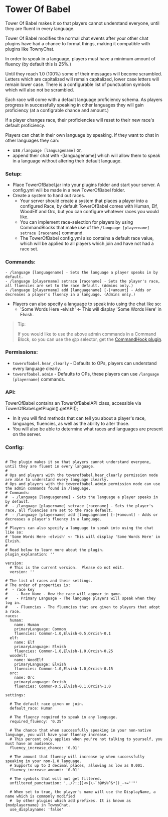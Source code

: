# Tower Of Babel

Tower Of Babel makes it so that players cannot understand everyone, until they are fluent in every language.

Tower Of Babel modifies the normal chat events after your other chat plugins have had a chance to format things, making it compatible with plugins like TownyChat.

In order to speak in a language, players must have a minimum amount of fluency (by default this is 25%.)

Until they reach 1.0 (100%) some of their messages will become scrambled. Letters which are capitalized will remain capitalized, lower case letters will remain lower case. There is a configurable list of punctuation symbols which will also not be scrambled.

Each race will come with a default language proficiency schema. As players progress in successfully speaking in other languages they will gain proficiency (at a configrable chance and amount.)

If a player changes race, their proficiencies will reset to their new race's default proficiency.

Players can chat in their own language by speaking. If they want to chat in other languages they can:
- use `/language [languagename]` or,
- append their chat with -[languagename] which will allow them to speak in a language without altering their default language.


### Setup:

- Place TowerOfBabel.jar into your plugins folder and start your server. A config.yml will be made in a new TowerOfBabel folder.
- Create a system to hand out races.
  - Your server should create a system that places a player into a configured Race, by default TowerOfBabel comes with Human, Elf, WoodElf and Orc, but you can configure whatever races you would like.
  - You can implement race-selection for players by using CommandBlocks that make use of the `/language [playername] setrace [racename]` command.
  - The TowerOfBabel config.yml also contains a default race value, which will be applied to all players which join and have not had a race set.

### Commands:
```
- /language [languagename] - Sets the language a player speaks in by default.
- /language [playername] setrace [racename] - Sets the player's race, all fluencies are set to the race default. (Admins only.)
- /language [playername] add [languagename] [-|+amount] - Adds or decreases a player's fluency in a language. (Admins only.)
```
- Players can also specify a language to speak into using the chat like so:
  - 'Some Words Here -elvish' <- This will display 'Some Words Here' in Elvish.

> Tip:
> 
> If you would like to use the above admin commands in a Command Block, so you can use the @p selector, get the [CommandHook plugin](https://www.spigotmc.org/resources/commandhook.61415/).

### Permissions:

- `towerofbabel.hear_clearly` - Defaults to OPs, players can understand every language clearly.
- `towerofbabel.admin` - Defaults to OPs, these players can use `/language [playername]` commands.

### API:
TowerOfBabel contains an TowerOfBabelAPI class, accessible via TowerOfBabel.getPlugin().getAPI();
- In it you will find methods that can tell you about a player's race, languages, fluencies, as well as the ability to alter those.
- You will also be able to determine what races and languages are present on the server.

### Config:
```
  
# The plugin makes it so that players cannot understand everyone, until they are fluent in every language.
#
# Ops and players with the towerofbabel.hear_clearly permission node are able to understand every language clearly.
# Ops and players with the towerofbabel.admin permission node can use the admin commands found in /language.
# Commands:
#  - /language [languagename] - Sets the language a player speaks in by default.
#  - /language [playername] setrace [racename] - Sets the player's race, all fluencies are set to the race default.
#  - /language [playername] add [languagename] [-|+amount] - Adds or decreases a player's fluency in a language.
#
# Players can also specify a language to speak into using the chat like so:
# 'Some Words Here -elvish' <- This will display 'Some Words Here' in Elvish.
#
# Read below to learn more about the plugin.
plugin_explanation: ''
  
version:
  # This is the current version.  Please do not edit.
  version: ''
  
# The list of races and their settings.
# The order of properties is:
#  - race key
#    - Race Name - How the race will appear in game.
#    - Primary Language - The language players will speak when they log in.
#    - Fluencies - The fluencies that are given to players that adopt a race.
races:
  human:
    name: Human
    primaryLanguage: Common
    fluencies: Common-1.0,Elvish-0.5,Orcish-0.1
  elf:
    name: Elf
    primaryLanguage: Elvish
    fluencies: Common-1.0,Elvish-1.0,Orcish-0.25
  woodelf:
    name: WoodElf
    primaryLanguage: Elvish
    fluencies: Common-1.0,Elvish-1.0,Orcish-0.15
  orc:
    name: Orc
    primaryLanguage: Orcish
    fluencies: Common-0.5,Elvish-0.1,Orcish-1.0
  
settings:
  
  # The default race given on join.
  default_race: Human
  
  # The fluency required to speak in any language.
  required_fluency: '0.25'
  
  # The chance that when successfully speaking in your non-native language, you will have your fluency increase.
  # This percent only applies when you're not talking to yourself, you must have an audience.
  fluency_increase_chance: '0.01'
  
  # The amount that fluency will increase by when successfully speaking in your non-1.0 language.
  # Supports up to 3 decimal places, allowing as low as 0.001.
  fluency_increase_amount: '0.01'
  
  # The symbols that will not get filtered.
  unfiltered_punctuation: ',./?:;[]<>|\~`!@#$%^&*()_-+=''"'
  
  # When set to true, the player's name will use the DisplayName, a name which is commonly modified
  #  by other plugins which add prefixes. It is known as {modplayername} in TownyChat.
  use_displayname: 'false'
```
